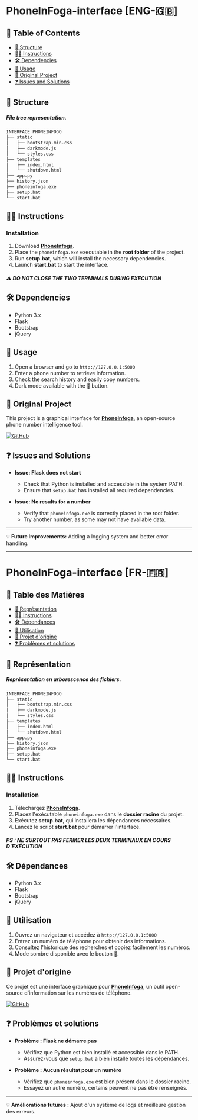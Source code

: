 
# PhoneInFoga-interface [ENG-🇬🇧]

## 📌 Table of Contents
- [🌳 Structure](#-structure)
- [👨‍💻 Instructions](#-instructions)
- [🛠 Dependencies](#-dependencies)
- [🚀 Usage](#-usage)
- [🔗 Original Project](#-original-project)
- [❓ Issues and Solutions](#-issues-and-solutions)

## 🌳 Structure

##### File tree representation.

```md
INTERFACE PHONEINFOGO
├── static
│   ├── bootstrap.min.css
│   ├── darkmode.js
│   └── styles.css
├── templates
│   ├── index.html
│   └── shutdown.html
├── app.py
├── history.json
├── phoneinfoga.exe
├── setup.bat
└── start.bat
```

## 👨‍💻 Instructions

### Installation
1. Download **[PhoneInfoga](https://github.com/sundowndev/PhoneInfoga)**.
2. Place the `phoneinfoga.exe` executable in the **root folder** of the project.
3. Run **setup.bat**, which will install the necessary dependencies.
4. Launch **start.bat** to start the interface.

##### ⚠️ DO NOT CLOSE THE TWO TERMINALS DURING EXECUTION

## 🛠 Dependencies
- Python 3.x
- Flask
- Bootstrap
- jQuery

## 🚀 Usage

1. Open a browser and go to `http://127.0.0.1:5000`
2. Enter a phone number to retrieve information.
3. Check the search history and easily copy numbers.
4. Dark mode available with the 🌙 button.

## 🔗 Original Project

This project is a graphical interface for **[PhoneInfoga](https://github.com/sundowndev/PhoneInfoga)**, an open-source phone number intelligence tool.

[![GitHub](https://img.shields.io/badge/GitHub-PhoneInfoga-blue?logo=github)](https://github.com/sundowndev/PhoneInfoga)

## ❓ Issues and Solutions

- **Issue: Flask does not start**
  - Check that Python is installed and accessible in the system PATH.
  - Ensure that `setup.bat` has installed all required dependencies.

- **Issue: No results for a number**
  - Verify that `phoneinfoga.exe` is correctly placed in the root folder.
  - Try another number, as some may not have available data.

---

💡 **Future Improvements:** Adding a logging system and better error handling.

---

# PhoneInFoga-interface [FR-🇫🇷]

## 📌 Table des Matières
- [🌳 Représentation](#-représentation)
- [👨‍💻 Instructions](#-instructions)
- [🛠 Dépendances](#-dépendances)
- [🚀 Utilisation](#-utilisation)
- [🔗 Projet d'origine](#-projet-dorigine)
- [❓ Problèmes et solutions](#-problèmes-et-solutions)

## 🌳 Représentation

##### Représentation en arborescence des fichiers.

```md
INTERFACE PHONEINFOGO
├── static
│   ├── bootstrap.min.css
│   ├── darkmode.js
│   └── styles.css
├── templates
│   ├── index.html
│   └── shutdown.html
├── app.py
├── history.json
├── phoneinfoga.exe
├── setup.bat
└── start.bat
```

## 👨‍💻 Instructions

### Installation
1. Téléchargez **[PhoneInfoga](https://github.com/sundowndev/PhoneInfoga)**.
2. Placez l'exécutable `phoneinfoga.exe` dans le **dossier racine** du projet.
3. Exécutez **setup.bat**, qui installera les dépendances nécessaires.
4. Lancez le script **start.bat** pour démarrer l'interface.

##### PS : NE SURTOUT PAS FERMER LES DEUX TERMINAUX EN COURS D'EXÉCUTION

## 🛠 Dépendances
- Python 3.x
- Flask
- Bootstrap
- jQuery

## 🚀 Utilisation

1. Ouvrez un navigateur et accédez à `http://127.0.0.1:5000`
2. Entrez un numéro de téléphone pour obtenir des informations.
3. Consultez l'historique des recherches et copiez facilement les numéros.
4. Mode sombre disponible avec le bouton 🌙.

## 🔗 Projet d'origine

Ce projet est une interface graphique pour **[PhoneInfoga](https://github.com/sundowndev/PhoneInfoga)**, un outil open-source d'information sur les numéros de téléphone.

[![GitHub](https://img.shields.io/badge/GitHub-PhoneInfoga-blue?logo=github)](https://github.com/sundowndev/PhoneInfoga)

## ❓ Problèmes et solutions

- **Problème : Flask ne démarre pas**
  - Vérifiez que Python est bien installé et accessible dans le PATH.
  - Assurez-vous que `setup.bat` a bien installé toutes les dépendances.

- **Problème : Aucun résultat pour un numéro**
  - Vérifiez que `phoneinfoga.exe` est bien présent dans le dossier racine.
  - Essayez un autre numéro, certains peuvent ne pas être renseignés.

---

💡 **Améliorations futures :** Ajout d'un système de logs et meilleure gestion des erreurs.

